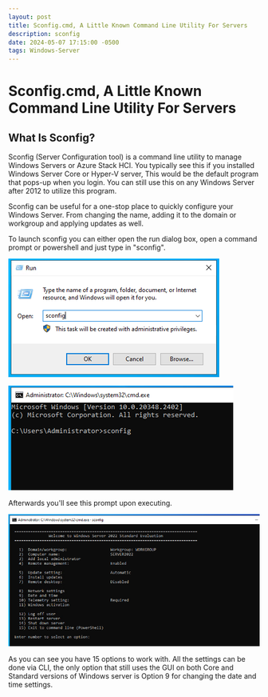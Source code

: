 ```yaml
---
layout: post
title: Sconfig.cmd, A Little Known Command Line Utility For Servers
description: sconfig
date: 2024-05-07 17:15:00 -0500
tags: Windows-Server
---
```


# Sconfig.cmd, A Little Known Command Line Utility For Servers

## What Is Sconfig?

Sconfig (Server Configuration tool) is a command line utility to manage Windows Servers or Azure Stack HCI. You typically see this if you installed Windows Server Core or Hyper-V server, This would be the default program that pops-up when you login. You can still use this on any Windows Server after 2012 to utilize this program.

Sconfig can be useful for a one-stop place to quickly configure your Windows Server. From changing the name, adding it to the domain or workgroup and applying updates as well.

To launch sconfig you can either open the run dialog box, open a command prompt or powershell and just type in "sconfig".

![sconfig run box](/images/posts/2024-05-07/sconfig-run.png)

![sconfig cmd window](/images/posts/2024-05-07/sconfig-cmd.png)

Afterwards you'll see this prompt upon executing.

![sconfig window](/images/posts/2024-05-07/sconfig.png)

As you can see you have 15 options to work with. All the settings can be done via CLI, the only option that still uses the GUI on both Core and Standard versions of Windows server is Option 9 for changing the date and time settings.

